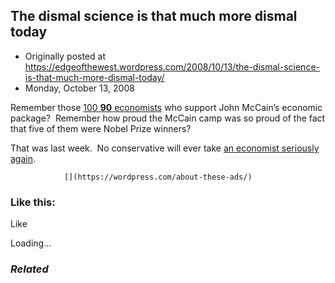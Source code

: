 ## The dismal science is that much more dismal today

 * Originally posted at https://edgeofthewest.wordpress.com/2008/10/13/the-dismal-science-is-that-much-more-dismal-today/
 * Monday, October 13, 2008

Remember those [
100
 **90** economists](http://www.johnmccain.com/Informing/News/PressReleases/96557315-1694-4d8f-9b0a-c29f0f0872e6.htm) who support John McCain’s economic package?  Remember how proud the McCain camp was so proud of the fact that five of them were Nobel Prize winners?

That was last week.  No conservative will ever take [an economist seriously again](http://economix.blogs.nytimes.com/2008/10/13/paul-krugman-wins-economics-nobel/?em).

		

			

				[](https://wordpress.com/about-these-ads/)
				

					
				

			

		

### Like this:

Like

 
Loading...

[]()

### _Related_


